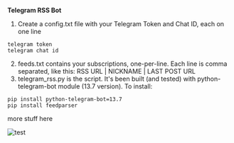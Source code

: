 **Telegram RSS Bot**

1. Create a config.txt file with your Telegram Token and Chat ID, each on one line

```
telegram token
telegram chat id
```

2. feeds.txt contains your subscriptions, one-per-line. Each line is comma separated, like this: RSS URL | NICKNAME | LAST POST URL
3. telegram_rss.py is the script. It's been built (and tested) with python-telegram-bot module (13.7 version). To install:

```
pip install python-telegram-bot=13.7
pip install feedparser
```

more stuff here


![test](https://imgur.com/a/fotalaT)